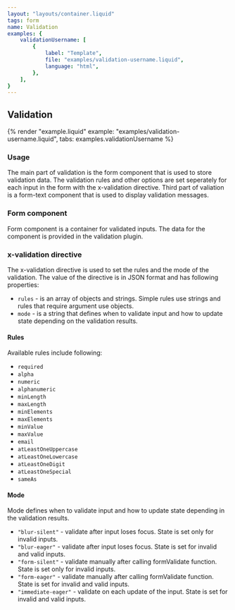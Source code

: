 ```yaml
---
layout: "layouts/container.liquid"
tags: form
name: Validation
examples: {
    validationUsername: [
        {
            label: "Template",
            file: "examples/validation-username.liquid",
            language: "html",
        },
    ],
}
---
```

## Validation

{% render "example.liquid" example: "examples/validation-username.liquid", tabs: examples.validationUsername %}

### Usage

The main part of validation is the form component that is used to store validation data. The validation rules and other options are set seperately for each input in the form with the x-validation directive. Third part of valiation is a form-text component that is used to display validation messages.

### Form component

Form component is a container for validated inputs. The data for the component is provided in the validation plugin.

### x-validation directive

The x-validation directive is used to set the rules and the mode of the validation. The value of the directive is in JSON format and has following properties:
- `rules` - is an array of objects and strings. Simple rules use strings and rules that require argument use objects.
- `mode` - is a string that defines when to validate input and how to update state depending on the validation results.

#### Rules

Available rules include following:

- `required`
- `alpha`
- `numeric`
- `alphanumeric`
- `minLength`
- `maxLength`
- `minElements`
- `maxElements`
- `minValue`
- `maxValue`
- `email`
- `atLeastOneUppercase`
- `atLeastOneLowercase`
- `atLeastOneDigit`
- `atLeastOneSpecial`
- `sameAs`

#### Mode

Mode defines when to validate input and how to update state depending in the validation results.

- `"blur-silent"` - validate after input loses focus. State is set only for invalid inputs.
- `"blur-eager"` - validate after input loses focus. State is set for invalid and valid inputs.
- `"form-silent"` - validate manually after calling formValidate function. State is set only for invalid inputs.
- `"form-eager"` - validate manually after calling formValidate function. State is set for invalid and valid inputs.
- `"immediate-eager"` - validate on each update of the input. State is set for invalid and valid inputs.
